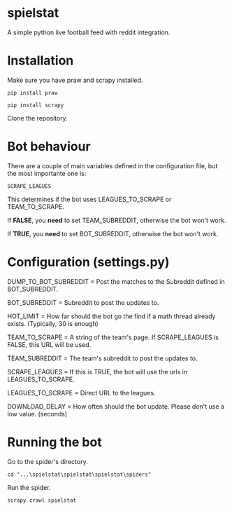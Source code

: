# spielstat
A simple python live football feed with reddit integration.

# Installation

Make sure you have praw and scrapy installed.

```
pip install praw

pip install scrapy
```

Clone the repository.

# Bot behaviour

There are a couple of main variables defined in the configuration file, but the most importante one is:

```
SCRAPE_LEAGUES 
```
This determines if the bot uses LEAGUES_TO_SCRAPE or TEAM_TO_SCRAPE. 

If **FALSE**, you **need** to set TEAM_SUBREDDIT, otherwise the bot won't work.

If **TRUE**, you **need** to set BOT_SUBREDDIT, otherwise the bot won't work.


# Configuration (settings.py)

DUMP_TO_BOT_SUBREDDIT = Post the matches to the Subreddit defined in BOT_SUBREDDIT.

BOT_SUBREDDIT = Subreddit to post the updates to.

HOT_LIMIT = How far should the bot go the find if a math thread already exists. (Typically, 30 is enough)

TEAM_TO_SCRAPE = A string of the team's page. If SCRAPE_LEAGUES is FALSE, this URL will be used.

TEAM_SUBREDDIT = The team's subreddit to post the updates to.

SCRAPE_LEAGUES = If this is TRUE, the bot will use the urls in LEAGUES_TO_SCRAPE.

LEAGUES_TO_SCRAPE = Direct URL to the leagues.

DOWNLOAD_DELAY = How often should the bot update. Please don't use a low value. (seconds)

# Running the bot
Go to the spider's directory.

```
cd "...\spielstat\spielstat\spielstat\spiders"
```
Run the spider.

```
scrapy crawl spielstat
```
